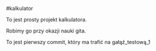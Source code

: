 #kalkulator

To jest prosty projekt kalkulatora.

Robimy go przy okazji nauki gita.

To jest pierwszy commit, który ma trafić na gałąź_testową_1


